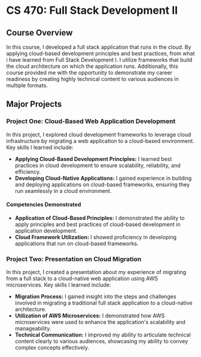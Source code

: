 # CS 470: Full Stack Development II

## Course Overview

In this course, I developed a full stack application that runs in the cloud. By applying cloud-based development principles and best practices, from what i have learned from Full Stack Development I. I utilize frameworks that build the cloud architecture on which the application runs. Additionally, this course provided me with the opportunity to demonstrate my career readiness by creating highly technical content to various audiences in multiple formats.

## Major Projects

### Project One: Cloud-Based Web Application Development

In this project, I explored cloud development frameworks to leverage cloud infrastructure by migrating a web application to a cloud-based environment. Key skills I learned include:

- **Applying Cloud-Based Development Principles:** I learned best practices in cloud development to ensure scalability, reliability, and efficiency.
- **Developing Cloud-Native Applications:** I gained experience in building and deploying applications on cloud-based frameworks, ensuring they run seamlessly in a cloud environment.

#### Competencies Demonstrated

- **Application of Cloud-Based Principles:** I demonstrated the ability to apply principles and best practices of cloud-based development in application development.
- **Cloud Framework Utilization:** I showed proficiency in developing applications that run on cloud-based frameworks.

### Project Two: Presentation on Cloud Migration

In this project, I created a presentation about my experience of migrating from a full stack to a cloud-native web application using AWS microservices. Key skills I learned include:

- **Migration Process:** I gained insight into the steps and challenges involved in migrating a traditional full stack application to a cloud-native architecture.
- **Utilization of AWS Microservices:** I demonstrated how AWS microservices were used to enhance the application's scalability and manageability.
- **Technical Communication:** I improved my ability to articulate technical content clearly to various audiences, showcasing my ability to convey complex concepts effectively.
